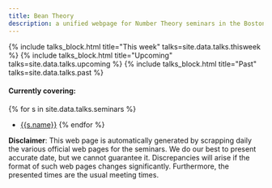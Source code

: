 ```yaml
---
title: Bean Theory
description: a unified webpage for Number Theory seminars in the Boston area
---
```




{% include talks_block.html title="This week" talks=site.data.talks.thisweek %}
{% include talks_block.html title="Upcoming" talks=site.data.talks.upcoming %}
{% include talks_block.html title="Past" talks=site.data.talks.past %}

#### Currently covering:
{% for s in site.data.talks.seminars %}
  - <a href="{{s.url}}">{{s.name}}</a>
{% endfor %}

**Disclaimer**:
This web page is automatically generated by scrapping daily the various official web pages for the seminars.
We do our best to present accurate date, but we cannot guarantee it.
Discrepancies will arise if the format of such web pages changes significantly.
Furthermore, the presented times are the usual meeting times.


